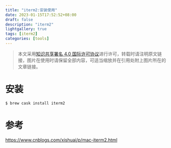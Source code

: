 ```yaml
---
title: "iterm2:安装使用"
date: 2023-01-15T17:52:52+08:00
draft: false
description: "iterm2"
lightgallery: true
tags: [iterm2]
categories: [tools]
---
```



> 本文采用[知识共享署名 4.0 国际许可协议](http://creativecommons.org/licenses/by/4.0/)进行许可，转载时请注明原文链接，图片在使用时请保留全部内容，可适当缩放并在引用处附上图片所在的文章链接。



# 安装

```bash
$ brew cask install iterm2
```



######

# 参考

https://www.cnblogs.com/xishuai/p/mac-iterm2.html
